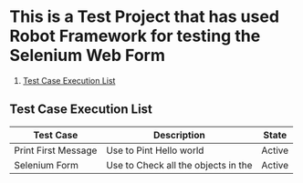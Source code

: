# This is a Test Project that has used Robot Framework for testing the Selenium Web Form
1. [Test Case Execution List](#Test-Case-Execution-List)

## Test Case Execution List <a name="Test-Case-Execution-List"></a>
|Test Case                 | Description                                 | State       |
|--------------------------|---------------------------------------------|-------------|
|Print First Message       | Use to Pint Hello world                     | Active      |
|Selenium Form             | Use to Check all the objects in the         | Active      |
